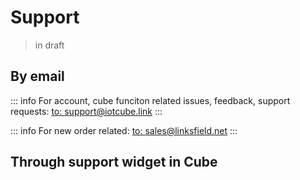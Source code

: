 # Support
> in draft

## By email
::: info 
For account, cube funciton related issues, feedback, support requests:
[to: support@iotcube.link](mailto:support@iotcube.link)
:::

::: info 
For new order related:
[to: sales@linksfield.net](mailto:sales@linksfield.net)
:::

## Through support widget in Cube


